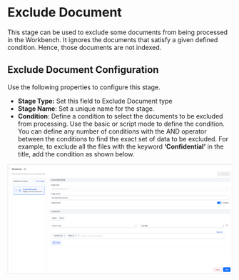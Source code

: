 # Exclude Document

This stage can be used to exclude some documents from being processed in the Workbench. It ignores the documents that satisfy a given defined condition. Hence, those documents are not indexed.

## Exclude Document Configuration

Use the following properties to configure this stage.

* **Stage Type:** Set this field to Exclude Document type
* **Stage Name**: Set a unique name for the stage.
* **Condition**: Define a condition to select the documents to be excluded from processing. Use the basic or script mode to define the condition. You can define any number of conditions with the AND operator between the conditions to find the exact set of data to be excluded. For example, to exclude all the files with the keyword **‘Confidential’** in the title, add the condition as shown below. 

![Exclude document example](images/exclude-document-example.png "Example")

